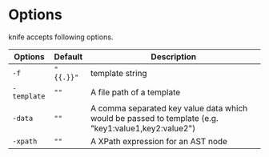 # Options

knife accepts following options.

| Options | Default | Description |
| - | - | - |
| `-f` | `"{{.}}"` | template string |
| `-template` | `""` | A file path of a template |
| `-data` | `""` | A comma separated key value data which would be passed to template (e.g. "key1:value1,key2:value2") |
| `-xpath` | `""` | A XPath expression for an AST node |
